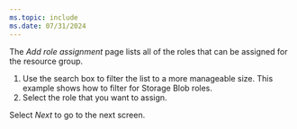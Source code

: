 ```yaml
---
ms.topic: include
ms.date: 07/31/2024
---
```

The *Add role assignment* page lists all of the roles that can be assigned for the resource group.

1. Use the search box to filter the list to a more manageable size. This example shows how to filter for Storage Blob roles.
1. Select the role that you want to assign.

Select *Next* to go to the next screen.
